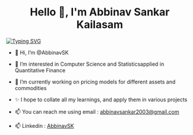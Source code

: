 <h1 align="center">Hello 👋, I'm Abbinav Sankar Kailasam</h1>

[![Typing SVG](https://readme-typing-svg.demolab.com/?lines=Aspiring+Quant;Data+Scientist)](https://git.io/typing-svg)

- 👋 Hi, I’m @AbbinavSK
  
- 👀 I’m interested in Computer Science and Statisticsapplied in Quantitative Finance
  
- 🌱 I’m currently working on pricing models for different assets and commodities
  
- ✨ I hope to collate all my learnings, and apply them in various projects
  
- 📫 You can reach me using email : abbinavsankar2003@gmail.com
  
- 📫 Linkedin : [AbbinavSK](https://www.linkedin.com/in/abbinavsk/)

